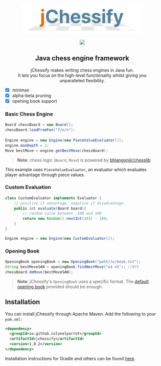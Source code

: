 <p align="center">
    <img src="docs/logo.png"  height="100"/>
</p>

<p align="center">
    <a href="https://colonelparrot.github.io/jchessify/">
    <img src="https://img.shields.io/badge/view%20javadoc-0?style=for-the-badge">
    </a>
</p>

<h2 align="center">Java chess engine framework</h2>
<p align="center">jChessify makes writing chess engines in Java fun. <br /> It lets you focus on the high-level functionality whilst giving you unparalleled flexibility.</p>

- [x] minimax
- [x] alpha-beta pruning
- [x] opening book support

### Basic Chess Engine

```java
Board chessBoard = new Board();
chessBoard.loadFromFen("f/e/n");

Engine engine = new Engine(new PieceValueEvaluator());
engine.maxDepth = 2;
Move bestMove = engine.getBestMove(chessBoard);
```

> **Note**: chess logic (`Board`, `Move`) is powered by [bhlangonijr/chesslib](https://github.com/bhlangonijr/chesslib)

This example uses `PieceValueEvaluator`, an evaluator which evaluates player advantage through piece values.

### Custom Evaluation

```java
class CustomEvaluator implements Evaluator {
    // positive if advantage, negative if disadvantage
    public int evaluate(Board board){
        // random value between -100 and 100
        return new Random().nextInt(201) - 100;
    }
}
```

```java
Engine engine = new Engine(new CustomEvaluator());
```

### Opening Book

```java
OpeningBook openingBook = new OpeningBook("path/to/book.txt");
String bestMoveSAN = openingBook.findNextMove("e4 e5"); //Nf3
chessBoard.doMove(bestMoveSAN);
```

> **Note**: jChessify's `OpeningBook` uses a specific format. The [default opening book](src/main/resources/games.txt) provided should be enough.

## Installation

You can install jChessify through Apache Maven. Add the following to your `pom.xml`:

```xml
<dependency>
  <groupId>io.github.colonelparrot</groupId>
  <artifactId>jchessify</artifactId>
  <version>1.0.2</version>
</dependency>
```

Installation instructions for Gradle and others can be found [here](https://search.maven.org/artifact/io.github.colonelparrot/jchessify/1.0.2/jar).
